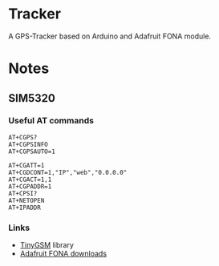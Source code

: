 # Tracker

A GPS-Tracker based on Arduino and Adafruit FONA module.

# Notes

## SIM5320

### Useful AT commands

```
AT+CGPS?
AT+CGPSINFO
AT+CGPSAUTO=1
```

```
AT+CGATT=1
AT+CGDCONT=1,"IP","web","0.0.0.0"
AT+CGACT=1,1
AT+CGPADDR=1
AT+CPSI?
AT+NETOPEN
AT+IPADDR
```

### Links

* [TinyGSM](https://github.com/vshymanskyy/TinyGSM) library
* [Adafruit FONA downloads](https://learn.adafruit.com/adafruit-fona-3g-cellular-gps-breakout/downloads)

